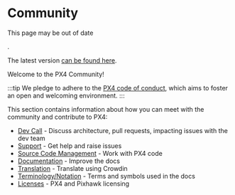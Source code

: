 # Community

<div v-if="$themeConfig.px4_version != 'main'">
  <div class="custom-block danger"><p class="custom-block-title">This page may be out of date</p>. <p>The latest version <a href="https://docs.px4.io/main/en/contribute/">can be found here</a>.</p>
  </div>
</div>

Welcome to the PX4 Community!

:::tip
We pledge to adhere to the [PX4 code of conduct](https://github.com/PX4/PX4-Autopilot/blob/main/CODE_OF_CONDUCT.md), which aims to foster an open and welcoming environment.
:::

This section contains information about how you can meet with the community and contribute to PX4:

- [Dev Call](../contribute/dev_call.md) - Discuss architecture, pull requests, impacting issues with the dev team
- [Support](../contribute/support.md) - Get help and raise issues
- [Source Code Management](../contribute/code.md) - Work with PX4 code
- [Documentation](../contribute/docs.md) - Improve the docs
- [Translation](../contribute/translation.md) - Translate using Crowdin
- [Terminology/Notation](../contribute/notation.md) - Terms and symbols used in the docs
- [Licenses](../contribute/licenses.md) - PX4 and Pixhawk licensing
